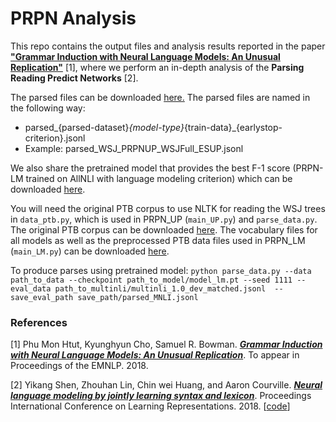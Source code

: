 # PRPN Analysis

This repo contains the output files and analysis results reported in the paper [**"Grammar Induction with Neural Language Models: An Unusual Replication"**](https://arxiv.org/abs/1808.10000) [1], where we perform an in-depth analysis of the **Parsing Reading Predict Networks** [2].

The parsed files can be downloaded [here.](https://drive.google.com/file/d/1Zc6lgqyohCcNKlqp6gk_J0RMCbCS1gHR/view?usp=sharing)
The parsed files are named in the following way:
- parsed_{parsed-dataset}_{model-type}_{train-data}_{earlystop-criterion}.jsonl
- Example: parsed_WSJ_PRPNUP_WSJFull_ESUP.jsonl

We also share the pretrained model that provides the best F-1 score (PRPN-LM trained on AllNLI with language modeling criterion) which can be downloaded [here](https://drive.google.com/file/d/1BHW9Gd1ackTVZfG3ZIXw5KupFRc8dvHH/view?usp=sharing).

You will need the original PTB corpus to use NLTK for reading the WSJ trees in `data_ptb.py`, which is used in PRPN_UP (`main_UP.py`) and `parse_data.py`. The original PTB corpus can be downloaded [here](https://catalog.ldc.upenn.edu/ldc99t42).
The vocabulary files for all models as well as the preprocessed PTB data files used in PRPN_LM (`main_LM.py`) can be downloaded [here](https://drive.google.com/file/d/1u3U_bDMcj5-iIV6VJxIJrUNbboIupIXI/view?usp=sharing). 

To produce parses using pretrained model:
`python parse_data.py --data path_to_data --checkpoint path_to_model/model_lm.pt --seed 1111 --eval_data path_to_multinli/multinli_1.0_dev_matched.jsonl  --save_eval_path save_path/parsed_MNLI.jsonl`



### References
[1] Phu Mon Htut, Kyunghyun Cho, Samuel R. Bowman. [***Grammar Induction with Neural Language Models: An Unusual Replication***](https://arxiv.org/abs/1808.10000). To appear in Proceedings of the EMNLP. 2018.

[2] Yikang Shen, Zhouhan Lin, Chin wei Huang, and Aaron Courville. [***Neural language modeling by jointly learning syntax and lexicon***](https://arxiv.org/abs/1711.02013). Proceedings  International Conference on Learning Representations. 2018. [[code](https://github.com/yikangshen/PRPN)]

